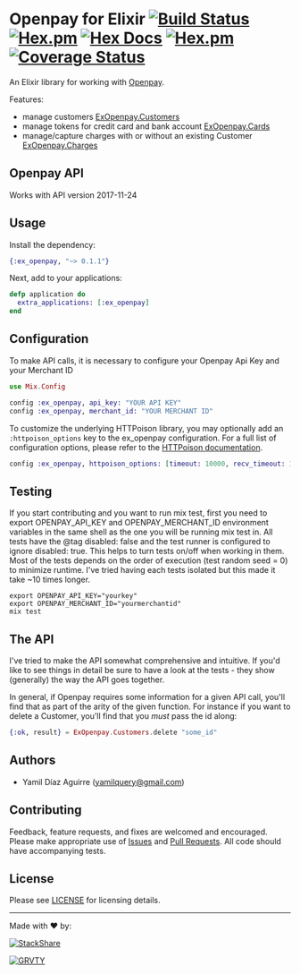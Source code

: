 # Openpay for Elixir [![Build Status](https://img.shields.io/badge/build-passed-brightgreen.svg)](https://grvtylabs.org/grvty-labs/openpay) [![Hex.pm](https://img.shields.io/badge/hex-v0.1.1-orange.svg)](https://hex.pm/packages/ex_openpay) [![Hex Docs](https://img.shields.io/badge/hex-docs-9768d1.svg)](https://hexdocs.pm/ex_openpay) [![Hex.pm](https://img.shields.io/hexpm/dt/ex_openpay.svg?maxAge=2592000)](https://hex.pm/packages/ex_openpay) [![Coverage Status](https://coveralls.io/repos/github/grvty-labs/openpay/badge.svg?branch=master)](https://coveralls.io/github/grvty-labs/openpay?branch=master)

An Elixir library for working with [Openpay](http://openpay.mx/).

Features:
* manage customers [ExOpenpay.Customers](https://github.com/grvty-labs/ex_openpay/blob/master/lib/openpay/customers.ex)
* manage tokens for credit card and bank account [ExOpenpay.Cards](https://github.com/grvty-labs/ex_openpay/blob/master/lib/openpay/cards.ex)
* manage/capture charges with or without an existing Customer [ExOpenpay.Charges](https://github.com/grvty-labs/ex_openpay/blob/master/lib/openpay/charges.ex)

## Openpay API

Works with API version 2017-11-24

## Usage

Install the dependency:

```ex
{:ex_openpay, "~> 0.1.1"}
```

Next, add to your applications:

```ex
defp application do
  extra_applications: [:ex_openpay]
end
```

## Configuration

To make API calls, it is necessary to configure your Openpay Api Key and your Merchant ID

```ex
use Mix.Config

config :ex_openpay, api_key: "YOUR API KEY"
config :ex_openpay, merchant_id: "YOUR MERCHANT ID"
```

To customize the underlying HTTPoison library, you may optionally add an `:httpoison_options` key to the ex_openpay configuration.  For a full list of configuration options, please refer to the [HTTPoison documentation](https://github.com/edgurgel/httpoison).

```ex
config :ex_openpay, httpoison_options: [timeout: 10000, recv_timeout: 10000, proxy: {"proxy.mydomain.com", 8080}]
```

## Testing
If you start contributing and you want to run mix test, first you need to export OPENPAY_API_KEY and OPENPAY_MERCHANT_ID environment variables in the same shell as the one you will be running mix test in. All tests have the @tag disabled: false and the test runner is configured to ignore disabled: true. This helps to turn tests on/off when working in them. Most of the tests depends on the order of execution (test random seed = 0) to minimize runtime. I've tried having each tests isolated but this made it take ~10 times longer.

```
export OPENPAY_API_KEY="yourkey"
export OPENPAY_MERCHANT_ID="yourmerchantid"
mix test
```

## The API

I've tried to make the API somewhat comprehensive and intuitive. If you'd like to see things in detail be sure to have a look at the tests - they show (generally) the way the API goes together.

In general, if Openpay requires some information for a given API call, you'll find that as part of the arity of the given function. For instance if you want to delete a Customer, you'll find that you *must* pass the id along:

```ex
{:ok, result} = ExOpenpay.Customers.delete "some_id"
```

## Authors

* Yamil Díaz Aguirre (<yamilquery@gmail.com>)

## Contributing

Feedback, feature requests, and fixes are welcomed and encouraged.  Please make appropriate use of [Issues](https://github.com/grvty-labs/openpay/issues) and [Pull Requests](https://github.com/grvty-labs/openpay/pulls).  All code should have accompanying tests.

## License

Please see [LICENSE](LICENSE) for licensing details.

---
Made with ❤️ by:


[![StackShare][stack-shield]][stack-tech]


[![GRVTY][logo]](http://grvty.digital)

[logo]: http://grvty.digital/images/logos/repos-logo-1.png?raw=true "GRVTY"

[stack-shield]: http://img.shields.io/badge/tech-stack-0690fa.svg?style=flat
[stack-tech]: http://stackshare.io/grvty/grvty
